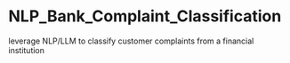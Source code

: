 # NLP_Bank_Complaint_Classification
leverage NLP/LLM to classify customer complaints from a financial institution
